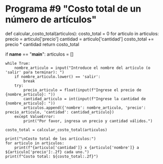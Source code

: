 # Programa #9 "Costo total de un número de artículos"

def calcular_costo_total(articulos):
    costo_total = 0
    for articulo in articulos:
        precio = articulo['precio']
        cantidad = articulo['cantidad']
        costo_total += precio * cantidad
    return costo_total

if __name__ == "__main__":
    articulos = []

    while True:
        nombre_articulo = input("Introduce el nombre del artículo (o 'salir' para terminar): ")
        if nombre_articulo.lower() == 'salir':
            break
        try:
            precio_articulo = float(input(f"Ingrese el precio de {nombre_articulo}: "))
            cantidad_articulo = int(input(f"Ingrese la cantidad de {nombre_articulo}: "))
            articulos.append({'nombre': nombre_articulo, 'precio': precio_articulo, 'cantidad': cantidad_articulo})
        except ValueError:
            print("Por favor, ingresa un precio y cantidad válidos.")

    costo_total = calcular_costo_total(articulos)

    print("\nCosto total de los artículos:")
    for articulo in articulos:
        print(f"{articulo['cantidad']} x {articulo['nombre']} a ${articulo['precio']:.2f} cada uno.")
    print(f"Costo total: ${costo_total:.2f}")
